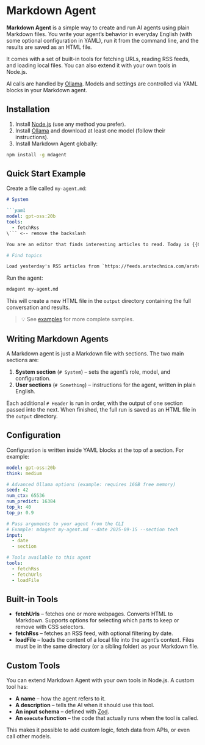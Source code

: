 # Markdown Agent

**Markdown Agent** is a simple way to create and run AI agents using plain Markdown files. You write your agent’s behavior in everyday English (with some optional configuration in YAML), run it from the command line, and the results are saved as an HTML file.  

It comes with a set of built-in tools for fetching URLs, reading RSS feeds, and loading local files. You can also extend it with your own tools in Node.js.

AI calls are handled by [Ollama](https://ollama.com). Models and settings are controlled via YAML blocks in your Markdown agent.

## Installation

1. Install [Node.js](https://nodejs.org/en) (use any method you prefer).  
2. Install [Ollama](https://ollama.com) and download at least one model (follow their instructions).  
3. Install Markdown Agent globally:  

```bash
npm install -g mdagent
```

## Quick Start Example

Create a file called `my-agent.md`:

```md
# System

```yaml
model: gpt-oss:20b
tools:
  - fetchRss
\``` <-- remove the backslash

You are an editor that finds interesting articles to read. Today is {{CURRENT_DATE}}.

# Find topics

Load yesterday's RSS articles from `https://feeds.arstechnica.com/arstechnica/index` and pick two quirky, unique articles. Print their titles and URLs.
```

Run the agent:

```bash
mdagent my-agent.md
```

This will create a new HTML file in the `output` directory containing the full conversation and results.

> 💡 See [examples](./examples) for more complete samples.

## Writing Markdown Agents

A Markdown agent is just a Markdown file with sections. The two main sections are:

1. **System section** (`# System`) – sets the agent’s role, model, and configuration.  
2. **User sections** (`# Something`) – instructions for the agent, written in plain English.  

Each additional `# Header` is run in order, with the output of one section passed into the next. When finished, the full run is saved as an HTML file in the `output` directory.

## Configuration

Configuration is written inside YAML blocks at the top of a section. For example:

```yaml
model: gpt-oss:20b
think: medium

# Advanced Ollama options (example: requires 16GB free memory)
seed: 42
num_ctx: 65536
num_predict: 16384
top_k: 40
top_p: 0.9

# Pass arguments to your agent from the CLI
# Example: mdagent my-agent.md --date 2025-09-15 --section tech
input:
  - date
  - section

# Tools available to this agent
tools:
  - fetchRss
  - fetchUrls
  - loadFile
```

## Built-in Tools

- **fetchUrls** – fetches one or more webpages. Converts HTML to Markdown. Supports options for selecting which parts to keep or remove with CSS selectors.  
- **fetchRss** – fetches an RSS feed, with optional filtering by date.  
- **loadFile** – loads the content of a local file into the agent’s context. Files must be in the same directory (or a sibling folder) as your Markdown file.  

## Custom Tools

You can extend Markdown Agent with your own tools in Node.js. A custom tool has:

- **A name** – how the agent refers to it.  
- **A description** – tells the AI when it should use this tool.  
- **An input schema** – defined with [Zod](https://zod.dev/).  
- **An `execute` function** – the code that actually runs when the tool is called.  

This makes it possible to add custom logic, fetch data from APIs, or even call other models.